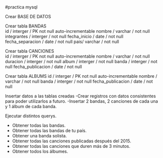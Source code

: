 #practica mysql

Crear BASE DE DATOS

Crear tabla BANDAS  
id / interger / PK not null auto-incrementable
nombre / varchar / not null
integrantes / interger / not null
fecha_inicio / date / not null
fecha_separacion / date / not null
pais/ varchar / not null

Crear tabla CANCIONES  
id / interger / PK not null auto-incrementable
nombre / varchar / not null
duracion / interger / not null
album / interger / not null
banda / interger / not null
fecha_publicacion / date / not null

Crear tabla ALBUMS
id / interger / PK not null auto-incrementable
nombre / varchar / not null
banda / interger / not null
fecha_publicacion / date / not null

Insertar datos a las tablas creadas
-Crear registros con datos consistentes para poder utilizarlos a futuro.
-Insertar 2 bandas, 2 canciones de cada una y 1 álbum de cada banda.

Ejecutar distintos querys.
- Obtener todas las bandas.
- Obtener todas las bandas de tu país.
- Obtener una banda solista.
- Obtener todas las canciones publicadas después del 2015.
- Obtener todas las canciones que duren más de 3 minutos.
- Obtener todos los álbumes.